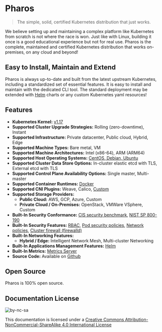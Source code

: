 # Pharos

> The simple, solid, certified Kubernetes distribution that just works.

We believe setting up and maintaining a complex platform like Kubernetes from scratch is not where the race is won. Just like with Linux, building it once is a good educational experience but not for real use. Pharos is the complete, maintained and certified Kubernetes distribution that works on-premises, on any cloud and beyond!

## Easy to Install, Maintain and Extend

Pharos is always up-to-date and built from the latest upstream Kubernetes, including a standardized set of essential features. It is easy to install and maintain with the dedicated CLI tool. The standard deployment may be extended with [Helm](https://helm.sh) charts or any custom Kubernetes yaml resources!

## Features

- **Kubernetes Kernel:** [v1.17](https://kubernetes.io/blog/2019/12/09/kubernetes-1-17-release-announcement/)
- **Supported Cluster Upgrade Strategies:** Rolling (zero-downtime), Instant
- **Supported Infrastructure:** Private datacenter, Public cloud, Hybrid, Edge
- **Supported Machine Types:** Bare metal, VM
- **Supported Machine Architectures:** Intel (x86-64), ARM (ARM64)
- **Supported Host Operating Systems:** [CentOS, Debian, Ubuntu](requirements.md)
- **Supported Cluster Data Store Options:** In-cluster elastic etcd with TLS, External etcd with TLS
- **Supported Control Plane Availability Options:** Single master, Multi-master
- **Supported Container Runtimes:** [Docker](https://www.docker.com/products/container-runtime)
- **Supported CNI Plugins:** Weave, Calico, [Custom](networking/custom_networking.md)
- **Supported Storage Providers:**
  - **Public Cloud:** AWS, GCP, Azure, Custom
  - **Private Cloud / On-Premises:** OpenStack, VMWare VSphere, Custom
- **Built-In Security Conformance:** [CIS security benchmark](https://www.cisecurity.org/benchmark/kubernetes/), [NIST SP 800-190](https://csrc.nist.gov/publications/detail/sp/800-190/final)
- **Built-In Security Features:** [RBAC](https://kubernetes.io/docs/admin/authorization/rbac/), [Pod security policies](https://kubernetes.io/docs/concepts/policy/pod-security-policy/), [Network policies](https://kubernetes.io/docs/concepts/services-networking/network-policies/), [Cluster firewall (firewalld)](networking/firewalld.md)
- **Built-In Networking Features:**
  - **Hybrid / Edge:** Intelligent Network Mesh, Multi-cluster Networking
- **Built-In Applications Management Features:** [Helm](https://helm.sh/)
- **Built-In Metrics:** [Metrics Server](https://github.com/kubernetes-sigs/metrics-server)
- **Source Code:** Available on [Github](https://github.com/kontena/pharos-cluster/)

## Open Source

Pharos is 100% open source.

## Documentation License

![by-nc-sa](https://i.creativecommons.org/l/by-nc-sa/4.0/88x31.png)

This documentation is licensed under a [Creative Commons Attribution-NonCommercial-ShareAlike 4.0 International License](http://creativecommons.org/licenses/by-nc-sa/4.0/)
